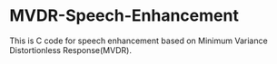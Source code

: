 # MVDR-Speech-Enhancement
This is C code for speech enhancement based on Minimum Variance Distortionless Response(MVDR).
